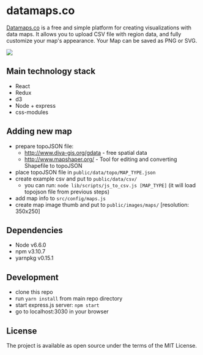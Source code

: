 # datamaps.co

[Datamaps.co](http://datamaps.co/) is a free and simple platform for creating visualizations with data maps. It allows you to upload CSV file with region data, and fully customize your map's appearance. Your Map can be saved as PNG or SVG.

![](http://i.imgur.com/hDBUXO7.gif)

## Main technology stack

* React
* Redux
* d3
* Node + express
* css-modules

## Adding new map

* prepare topoJSON file:
  * http://www.diva-gis.org/gdata - free spatial data
  * http://www.mapshaper.org/ - Tool for editing and converting Shapefile to topoJSON
* place topoJSON file in `public/data/topo/MAP_TYPE.json`
* create example csv and put to `public/data/csv/`
  * you can run: `node lib/scripts/js_to_csv.js [MAP_TYPE]` (it will load topojson file from previous steps)
* add map info to `src/config/maps.js`
* create map image thumb and put to `public/images/maps/` [resolution: 350x250]

## Dependencies

* Node v6.6.0
* npm v3.10.7
* yarnpkg v0.15.1

## Development

* clone this repo
* run `yarn install` from main repo directory
* start express.js server: `npm start`
* go to localhost:3030 in your browser

## License

The project is available as open source under the terms of the MIT License.
